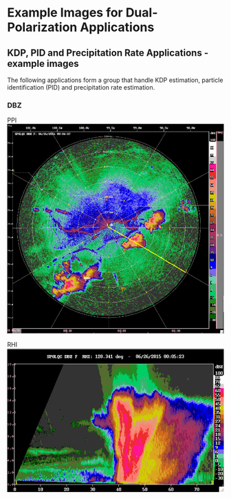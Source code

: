 # Example Images for Dual-Polarization Applications

## KDP, PID and Precipitation Rate Applications - example images

The following applications form a group that handle KDP estimation, particle identification (PID) and precipitation rate estimation.


### DBZ

PPI 
![alt text](./images/ppi_dbz.png "PPI DBZ")

RHI 
![alt text](./images/rhi_dbz.png "RHI DBZ")

